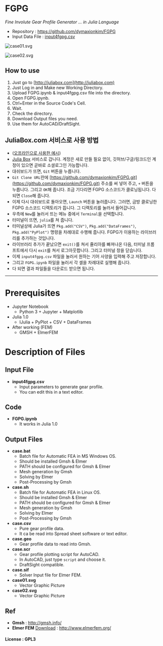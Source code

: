 # FGPG
_Fine Involute Gear Profile Generator ... in Julia Language_

* Repository : <https://github.com/dymaxionkim/FGPG>
* Input Data File : [input4fgpg.csv](https://github.com/dymaxionkim/FGPG/blob/master/input4fgpg.csv)

![case01.svg](http://1.bp.blogspot.com/-F_kEDwR4niE/VW8n2-qTsiI/AAAAAAAAcJA/iV22T-clb6U/s640/20150603_006.png)

![case02.svg](http://1.bp.blogspot.com/-r8eonu7ySqY/VW8n2peQToI/AAAAAAAAcI8/wmAs91TuN6g/s640/20150603_005.png)


## How to use
1. Just go to [http://juliabox.com](http://juliabox.com)
2. Just Log in and Make new Working Directory.
3. Upload FGPG.ipynb & input4fgpg.csv file into the directory.
4. Open FGPG.ipynb.
5. Ctrl+Enter in the Source Code's Cell.
6. Wait.
7. Check the directory.
8. Download Output files you need.
9. Use them for AutoCAD/DraftSight.


## JuliaBox.com 서비스로 사용 방법
* ([오프라인으로 사용한 예시](http://dymaxionkim.blogspot.kr/search/label/GPG))
* [Julia Box](https://www.juliabox.com/) 서비스로 갑니다.  계정은 새로 만들 필요 없이, 깃허브/구글/링크드인 계정이 있으면 곧바로 소셜로그인 가능합니다.
* 대쉬보드가 뜨면, `Git` 버튼을 누릅니다.
* `Git Clone URL`란에 [https://github.com/dymaxionkim/FGPG.git](https://github.com/dymaxionkim/FGPG.git) 주소를 써 넣어 주고, `+` 버튼을 누릅니다.  그리고 `OK`해 줍니다.  조금 기다리면 FGPG 소스코드가 클로닝됩니다.  다 되면 `Close`해 줍니다.
* 이제 다시 대쉬보드로 돌아오면, `Launch` 버튼을 눌러줍니다.  그러면, 금방 클로닝한 FGPG 소스코드 디렉토리가 뜹니다.  그 디렉토리를 눌러서 들어갑니다.
* 우측에 `New`를 눌러서 뜨는 메뉴 중에서 `Terminal`을 선택합니다.
* 터미널이 뜨면, `julia`를 쳐 줍니다.
* 터미널상에 Julia가 뜨면 `Pkg.add("CSV")`, `Pkg.add("DataFrames")`, `Pkg.add("PyPlot")` 명령을 차례대로 수행해 줍니다.  FGPG가 이용하는 라이브러리를 추가하는 것입니다.
* 라이브러리 추가가 끝났으면 `exit()`를 쳐서 쥴리아를 빠져나온 다음, 터미널 프롬프트에서 다시 `exit`를 쳐서 로그아웃합니다.  그리고 터미널 창을 닫습니다.
* 이제 `input4fgpg.csv` 파일을 눌러서 원하는 기어 사양을 입력해 주고 저장합니다.
* 그리고 `FGPG.ipynb` 파일을 눌러서 각 셀을 차례대로 실행해 줍니다.
* 다 되면 결과 파일들을 다운로드 받으면 됩니다.

-----

# Prerequisites
* Jupyter Notebook
  - Python 3 + Jupyter + Matplotlib
* Julia 1.0
  - IJulia + PyPlot + CSV + DataFrames
* After working (FEM)
  - GMSH + ElmerFEM


# Description of Files

## Input File
* __input4fgpg.csv__
  - Input parameters to generate gear profile.
  - You can edit this in a text editor.


## Code
* __FGPG.ipynb__
  - It works in Julia 1.0


## Output Files
* __case.bat__
  - Batch file for Automatic FEA in MS Windows OS.
  - Should be installed Gmsh & Elmer
  - PATH should be configured for Gmsh & Elmer
  - Mesh generation by Gmsh
  - Solving by Elmer
  - Post-Processing by Gmsh
* __case.sh__
  - Batch file for Automatic FEA in Linux OS.
  - Should be installed Gmsh & Elmer
  - PATH should be configured for Gmsh & Elmer
  - Mesh generation by Gmsh
  - Solving by Elmer
  - Post-Processing by Gmsh
* __case.csv__
  - Pure gear profile data.
  - It ca be read into Spread sheet software or text editor.
* __case.geo__
  - Gear profile data to read into Gmsh.
* __case.scr__
  - Gear profile plotting script for AutoCAD.
  - In AutoCAD, just type `script` and choose it.
  - DraftSight compatible.
* __case.sif__
  - Solver Input file for Elmer FEM.
* __case01.svg__
  - Vector Graphic Picture
* __case02.svg__
  - Vector Graphic Picture

## Ref
* __Gmsh__ : <http://gmsh.info/>
* __Elmer FEM__ [Download](http://www.nic.funet.fi/pub/sci/physics/elmer/bin/) : <http://www.elmerfem.org/>

#### License : GPL3
